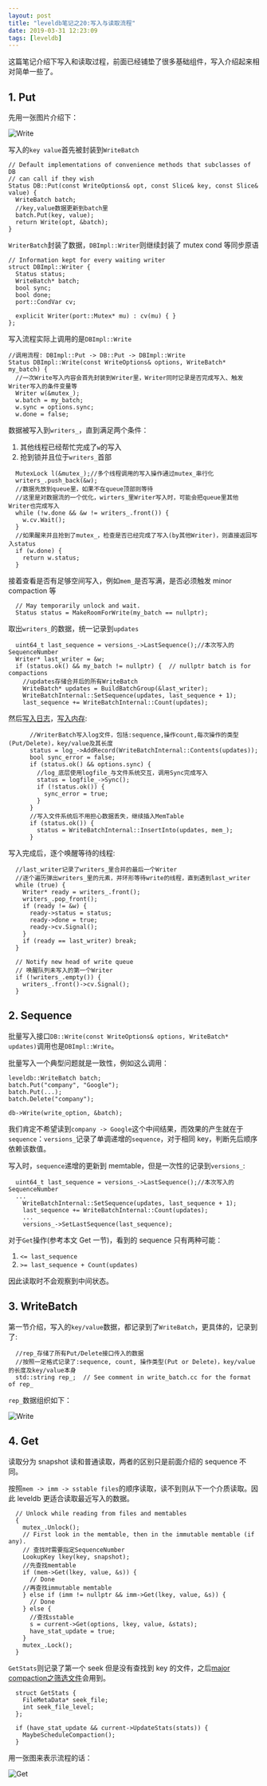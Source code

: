 ```yaml
---
layout: post
title: "leveldb笔记之20:写入与读取流程"
date: 2019-03-31 12:23:09
tags: [leveldb]
---
```


这篇笔记介绍下写入和读取过程，前面已经铺垫了很多基础组件，写入介绍起来相对简单一些了。

## 1. Put

先用一张图片介绍下：

![Write](assets/images/leveldb/Write.png)

写入的`key value`首先被封装到`WriteBatch`

```
// Default implementations of convenience methods that subclasses of DB
// can call if they wish
Status DB::Put(const WriteOptions& opt, const Slice& key, const Slice& value) {
  WriteBatch batch;
  //key,value数据更新到batch里
  batch.Put(key, value);
  return Write(opt, &batch);
}
```

`WriterBatch`封装了数据，`DBImpl::Writer`则继续封装了 mutex cond 等同步原语

```
// Information kept for every waiting writer
struct DBImpl::Writer {
  Status status;
  WriteBatch* batch;
  bool sync;
  bool done;
  port::CondVar cv;

  explicit Writer(port::Mutex* mu) : cv(mu) { }
};
```

写入流程实际上调用的是`DBImpl::Write`

```
//调用流程: DBImpl::Put -> DB::Put -> DBImpl::Write
Status DBImpl::Write(const WriteOptions& options, WriteBatch* my_batch) {
  //一次Write写入内容会首先封装到Writer里，Writer同时记录是否完成写入、触发Writer写入的条件变量等
  Writer w(&mutex_);
  w.batch = my_batch;
  w.sync = options.sync;
  w.done = false;
```

数据被写入到`writers_`，直到满足两个条件：  
1. 其他线程已经帮忙完成了`w`的写入  
2. 抢到锁并且位于`writers_`首部  

```
  MutexLock l(&mutex_);//多个线程调用的写入操作通过mutex_串行化
  writers_.push_back(&w);
  //数据先放到queue里，如果不在queue顶部则等待
  //这里是对数据流的一个优化，wirters_里Writer写入时，可能会把queue里其他Writer也完成写入
  while (!w.done && &w != writers_.front()) {
    w.cv.Wait();
  }
  //如果醒来并且抢到了mutex_，检查是否已经完成了写入(by其他Writer)，则直接返回写入status
  if (w.done) {
    return w.status;
  }
```

接着查看是否有足够空间写入，例如`mem_`是否写满，是否必须触发 minor compaction 等

```
  // May temporarily unlock and wait.
  Status status = MakeRoomForWrite(my_batch == nullptr);
```

取出`writers_`的数据，统一记录到`updates`

```
  uint64_t last_sequence = versions_->LastSequence();//本次写入的SequenceNumber
  Writer* last_writer = &w;
  if (status.ok() && my_batch != nullptr) {  // nullptr batch is for compactions
    //updates存储合并后的所有WriteBatch
    WriteBatch* updates = BuildBatchGroup(&last_writer);
    WriteBatchInternal::SetSequence(updates, last_sequence + 1);
    last_sequence += WriteBatchInternal::Count(updates);
```

然后[写入日志](https://izualzhy.cn/leveldb-log)，[写入内存](https://izualzhy.cn/memtable-leveldb):

```
      //WriterBatch写入log文件，包括:sequence,操作count,每次操作的类型(Put/Delete)，key/value及其长度
      status = log_->AddRecord(WriteBatchInternal::Contents(updates));
      bool sync_error = false;
      if (status.ok() && options.sync) {
        //log_底层使用logfile_与文件系统交互，调用Sync完成写入
        status = logfile_->Sync();
        if (!status.ok()) {
          sync_error = true;
        }
      }
      //写入文件系统后不用担心数据丢失，继续插入MemTable
      if (status.ok()) {
        status = WriteBatchInternal::InsertInto(updates, mem_);
      }
```

写入完成后，逐个唤醒等待的线程:

```
  //last_writer记录了writers_里合并的最后一个Writer
  //逐个遍历弹出writers_里的元素，并环形等待write的线程，直到遇到last_writer
  while (true) {
    Writer* ready = writers_.front();
    writers_.pop_front();
    if (ready != &w) {
      ready->status = status;
      ready->done = true;
      ready->cv.Signal();
    }
    if (ready == last_writer) break;
  }

  // Notify new head of write queue
  // 唤醒队列未写入的第一个Writer
  if (!writers_.empty()) {
    writers_.front()->cv.Signal();
  }
```

## 2. Sequence

批量写入接口`DB::Write(const WriteOptions& options, WriteBatch* updates)`调用也是`DBImpl::Write`。

批量写入一个典型问题就是一致性，例如这么调用：

```
leveldb::WriteBatch batch;
batch.Put("company", "Google");
batch.Put(...);
batch.Delete("company");

db->Write(write_option, &batch);
```

我们肯定不希望读到`company -> Google`这个中间结果，而效果的产生就在于`sequence`：`versions_`记录了单调递增的`sequence`，对于相同 key，判断先后顺序依赖该数值。

写入时，`sequence`递增的更新到 memtable，但是一次性的记录到`versions_`:

```
  uint64_t last_sequence = versions_->LastSequence();//本次写入的SequenceNumber
  ...
    WriteBatchInternal::SetSequence(updates, last_sequence + 1);
    last_sequence += WriteBatchInternal::Count(updates);
    ...
    versions_->SetLastSequence(last_sequence);
```

对于`Get`操作(参考本文 Get 一节)，看到的 sequence 只有两种可能：

1. `<= last_sequence`  
2. `>= last_sequence + Count(updates)`  

因此读取时不会观察到中间状态。

## 3. WriteBatch

第一节介绍，写入的`key/value`数据，都记录到了`WriteBatch`，更具体的，记录到了:

```
  //rep_存储了所有Put/Delete接口传入的数据
  //按照一定格式记录了:sequence, count, 操作类型(Put or Delete)，key/value的长度及key/value本身
  std::string rep_;  // See comment in write_batch.cc for the format of rep_
```

`rep_`数据组织如下：

![Write](assets/images/leveldb/WriteBatch.png)

## 4. Get

读取分为 snapshot 读和普通读取，两者的区别只是前面介绍的 sequence 不同。

按照`mem -> imm -> sstable files`的顺序读取，读不到则从下一个介质读取。因此 leveldb 更适合读取最近写入的数据。

```
  // Unlock while reading from files and memtables
  {
    mutex_.Unlock();
    // First look in the memtable, then in the immutable memtable (if any).
    // 查找时需要指定SequenceNumber
    LookupKey lkey(key, snapshot);
    //先查找memtable
    if (mem->Get(lkey, value, &s)) {
      // Done
    //再查找immutable memtable
    } else if (imm != nullptr && imm->Get(lkey, value, &s)) {
      // Done
    } else {
      //查找sstable
      s = current->Get(options, lkey, value, &stats);
      have_stat_update = true;
    }
    mutex_.Lock();
  }
```

`GetStats`则记录了第一个 seek 但是没有查找到 key 的文件，之后[major compaction之筛选文件](https://izualzhy.cn/leveldb-PickCompaction)会用到。

```
  struct GetStats {
    FileMetaData* seek_file;
    int seek_file_level;
  };
```

```
  if (have_stat_update && current->UpdateStats(stats)) {
    MaybeScheduleCompaction();
  }
```

用一张图来表示流程的话：

![Get](assets/images/leveldb/Get.png)